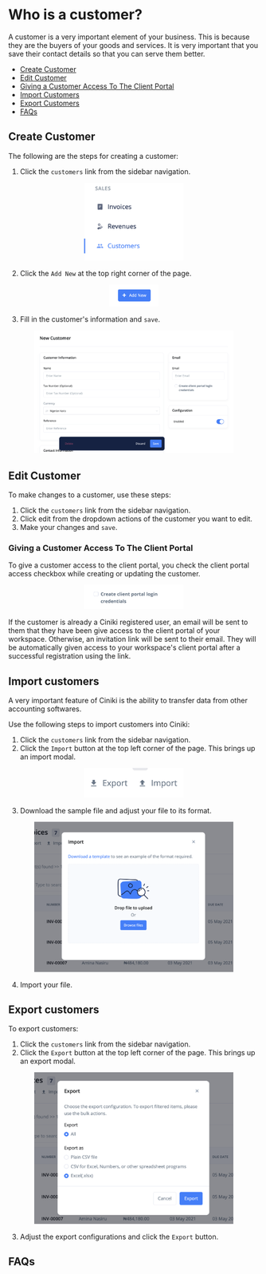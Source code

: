 # Who is a customer?

A customer is a very important element of your business. This is because they are the buyers of your goods and services. It is very important that you save their contact details so that you can serve them better.

- [Create Customer](#create-customer)
- [Edit Customer](#edit-customer)
- [Giving a Customer Access To The Client Portal](#client-portal)
- [Import Customers](#import-customers)
- [Export Customers](#export-customers)
- [FAQs](#faqs)

## Create Customer <a id="#create-customer"></a>

The following are the steps for creating a customer:

1. Click the `customers` link from the sidebar navigation.

<div align='center'>
<img width='200' src='media/customer_link.png'>
</div>

2. Click the `Add New` at the top right corner of the page.

<div align='center'>
<img width='100' src='../../../media/add_new.png'>
</div>

3. Fill in the customer's information and `save`.

<div align='center'>
<img width='400' src='media/customer_details.png'>
</div>

## Edit Customer <a id="#edit-customer"></a>

To make changes to a customer, use these steps:

1. Click the `customers` link from the sidebar navigation.
2. Click edit from the dropdown actions of the customer you want to edit.
3. Make your changes and `save`.

### Giving a Customer Access To The Client Portal <a id="#client-portal"></a>

To give a customer access to the client portal, you check the client portal access checkbox while creating or updating the customer.

<div align='center'>
<img width='200' src='media/cp_access.png'>
</div>

If the customer is already a Ciniki registered user, an email will be sent to them that they have been give access to the client portal of your workspace. Otherwise, an invitation link will be sent to their email. They will be automatically given access to your workspace's client portal after a successful registration using the link.

## Import customers <a id="#import-customer"></a>

A very important feature of Ciniki is the ability to transfer data from other accounting softwares.

Use the following steps to import customers into Ciniki:

1. Click the `customers` link from the sidebar navigation.
2. Click the `Import` button at the top left corner of the page. This brings up an import modal.

<div align='center'>
<img width='200' src='../../../media/import_export.png'>
</div>

3. Download the sample file and adjust your file to its format.

<div align='center'>
<img width='400' src='../../../media/import_modal.png'>
</div>

4. Import your file.

## Export customers <a id="#export-customer"></a>

To export customers:

1. Click the `customers` link from the sidebar navigation.
2. Click the `Export` button at the top left corner of the page. This brings up an export modal.

<div align='center'>
<img width='400' src='../../../media/export_modal.png'>
</div>

3. Adjust the export configurations and click the `Export` button.

## FAQs <a id="#faqs"></a>
